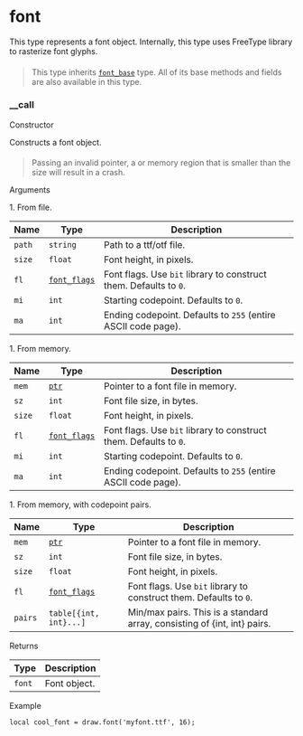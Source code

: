 # font

This type represents a font object. Internally, this type uses FreeType library to rasterize font glyphs.

> ####
>
> This type inherits [`font_base`](https://lua.fatality.win/font-base.html) type. All of its base methods and fields are also available in this type.

### \_\_call﻿ <a href="#call" id="call"></a>

Constructor

Constructs a font object.

> ####
>
> Passing an invalid pointer, a or memory region that is smaller than the size will result in a crash.

Arguments

1\. From file.

| Name   | Type                                                     | Description                                                       |
| ------ | -------------------------------------------------------- | ----------------------------------------------------------------- |
| `path` | `string`                                                 | Path to a ttf/otf file.                                           |
| `size` | `float`                                                  | Font height, in pixels.                                           |
| `fl`   | [`font_flags`](https://lua.fatality.win/font-flags.html) | Font flags. Use `bit` library to construct them. Defaults to `0`. |
| `mi`   | `int`                                                    | Starting codepoint. Defaults to `0`.                              |
| `ma`   | `int`                                                    | Ending codepoint. Defaults to `255` (entire ASCII code page).     |

1\. From memory.

| Name   | Type                                                     | Description                                                       |
| ------ | -------------------------------------------------------- | ----------------------------------------------------------------- |
| `mem`  | [`ptr`](https://lua.fatality.win/ptr.html)               | Pointer to a font file in memory.                                 |
| `sz`   | `int`                                                    | Font file size, in bytes.                                         |
| `size` | `float`                                                  | Font height, in pixels.                                           |
| `fl`   | [`font_flags`](https://lua.fatality.win/font-flags.html) | Font flags. Use `bit` library to construct them. Defaults to `0`. |
| `mi`   | `int`                                                    | Starting codepoint. Defaults to `0`.                              |
| `ma`   | `int`                                                    | Ending codepoint. Defaults to `255` (entire ASCII code page).     |

1\. From memory, with codepoint pairs.

| Name    | Type                                                     | Description                                                              |
| ------- | -------------------------------------------------------- | ------------------------------------------------------------------------ |
| `mem`   | [`ptr`](https://lua.fatality.win/ptr.html)               | Pointer to a font file in memory.                                        |
| `sz`    | `int`                                                    | Font file size, in bytes.                                                |
| `size`  | `float`                                                  | Font height, in pixels.                                                  |
| `fl`    | [`font_flags`](https://lua.fatality.win/font-flags.html) | Font flags. Use `bit` library to construct them. Defaults to `0`.        |
| `pairs` | `table[{int, int}...]`                                   | Min/max pairs. This is a standard array, consisting of {int, int} pairs. |

Returns

| Type   | Description  |
| ------ | ------------ |
| `font` | Font object. |

Example

```
local cool_font = draw.font('myfont.ttf', 16);
```
